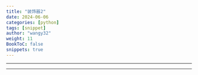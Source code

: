 ```yaml
---
title: "装饰器2"
date: 2024-06-06
categories: [python]
tags: [snippet]
author: "wangy32"
weight: 11
BookToC: false
snippets: true
---
```



---
---
